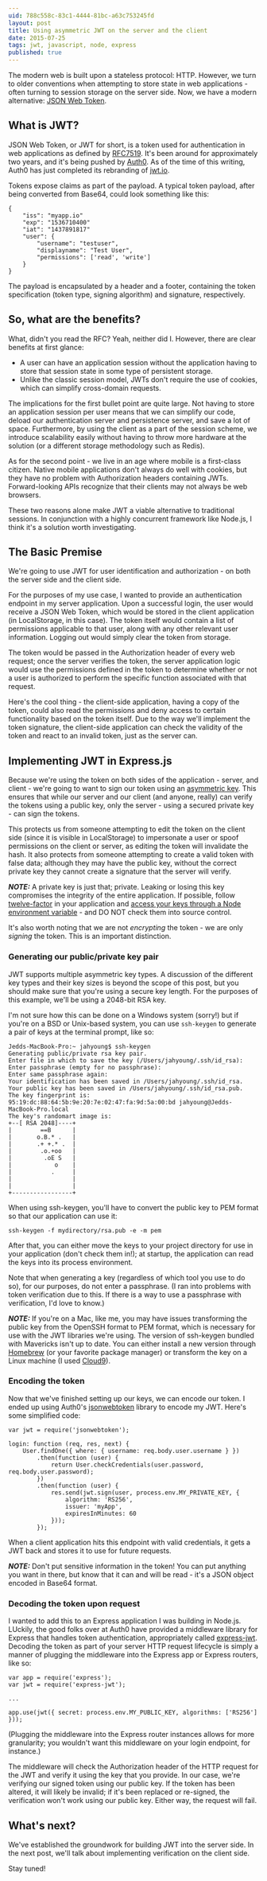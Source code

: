 ```yaml
---
uid: 788c558c-83c1-4444-81bc-a63c753245fd
layout: post
title: Using asymmetric JWT on the server and the client
date: 2015-07-25
tags: jwt, javascript, node, express
published: true
---
```


The modern web is built upon a stateless protocol: HTTP. However, we turn to older conventions when attempting to store state in web applications - often turning to session storage on the server side. Now, we have a modern alternative: [JSON Web Token](https://en.wikipedia.org/wiki/JSON_Web_Token).

## What is JWT?

JSON Web Token, or JWT for short, is a token used for authentication in web applications as defined by [RFC7519](https://tools.ietf.org/html/rfc7519). It's been around for approximately two years, and it's being pushed by [Auth0](https://auth0.com/). As of the time of this writing, Auth0 has just completed its rebranding of [jwt.io](http://jwt.io/).

Tokens expose claims as part of the payload. A typical token payload, after being converted from Base64, could look something like this:

	{
		"iss": "myapp.io"
		"exp": "1536710400"
		"iat": "1437891817"
		"user": {
			"username": "testuser",
			"displayname": "Test User",
			"permissions": ['read', 'write']
		}
	}

The payload is encapsulated by a header and a footer, containing the token specification (token type, signing algorithm) and signature, respectively.

## So, what are the benefits?

What, didn't you read the RFC? Yeah, neither did I. However, there are clear benefits at first glance:

 - A user can have an application session without the application having to store that session state in some type of persistent storage.
 - Unlike the classic session model, JWTs don't require the use of cookies, which can simplify cross-domain requests. 

The implications for the first bullet point are quite large. Not having to store an application session per user means that we can simplify our code, deload our authentication server and persistence server, and save a lot of space. Furthermore, by using the client as a part of the session scheme, we introduce scalability easily without having to throw more hardware at the solution (or a different storage methodology such as Redis).

As for the second point - we live in an age where mobile is a first-class citizen. Native mobile applications don't always do well with cookies, but they have no problem with Authorization headers containing JWTs. Forward-looking APIs recognize that their clients may not always be web browsers.

These two reasons alone make JWT a viable alternative to traditional sessions. In conjunction with a highly concurrent framework like Node.js, I think it's a solution worth investigating.

## The Basic Premise

We're going to use JWT for user identification and authorization - on both the server side and the client side.

For the purposes of my use case, I wanted to provide an authentication endpoint in my server application. Upon a successful login, the user would receive a JSON Web Token, which would be stored in the client application (in LocalStorage, in this case). The token itself would contain a list of permissions applicable to that user, along with any other relevant user information. Logging out would simply clear the token from storage.

The token would be passed in the Authorization header of every web request; once the server verifies the token, the server application logic would use the permissions defined in the token to determine whether or not a user is authorized to perform the specific function associated with that request. 

Here's the cool thing - the client-side application, having a copy of the token, could also read the permissions and deny access to certain functionality based on the token itself. Due to the way we'll implement the token signature, the client-side application can check the validity of the token and react to an invalid token, just as the server can.

## Implementing JWT in Express.js

Because we're using the token on both sides of the application - server, and client - we're going to want to sign our token using an [asymmetric key](https://en.wikipedia.org/wiki/Public-key_cryptography). This ensures that while our server and our client (and anyone, really) can verify the tokens using a public key, only the server - using a secured private key - can sign the tokens.

This protects us from someone attempting to edit the token on the client side (since it is visible in LocalStorage) to impersonate a user or spoof permissions on the client or server, as editing the token will invalidate the hash. It also protects from someone attempting to create a valid token with false data; although they may have the public key, without the correct private key they cannot create a signature that the server will verify.

***NOTE:*** A private key is just that; private. Leaking or losing this key compromises the integrity of the entire application. If possible, follow [twelve-factor](http://12factor.net) in your application and [access your keys through a Node environment variable](http://12factor.net/config) - and DO NOT check them into source control.

It's also worth noting that we are not *encrypting* the token - we are only *signing* the token. This is an important distinction.

### Generating our public/private key pair

JWT supports multiple asymmetric key types. A discussion of the different key types and their key sizes is beyond the scope of this post, but you should make sure that you're using a secure key length. For the purposes of this example, we'll be using a 2048-bit RSA key.

I'm not sure how this can be done on a Windows system (sorry!) but if you're on a BSD or Unix-based system, you can use `ssh-keygen` to generate a pair of keys at the terminal prompt, like so:

	Jedds-MacBook-Pro:~ jahyoung$ ssh-keygen
	Generating public/private rsa key pair.
	Enter file in which to save the key (/Users/jahyoung/.ssh/id_rsa): 
	Enter passphrase (empty for no passphrase): 
	Enter same passphrase again: 
	Your identification has been saved in /Users/jahyoung/.ssh/id_rsa.
	Your public key has been saved in /Users/jahyoung/.ssh/id_rsa.pub.
	The key fingerprint is:
	95:19:dc:88:64:5b:9e:20:7e:02:47:fa:9d:5a:00:bd jahyoung@Jedds-MacBook-Pro.local
	The key's randomart image is:
	+--[ RSA 2048]----+
	|        ==B      |
	|       o.B.* .   |
	|       .+ +.* .  |
	|        .o.+oo   |
	|         .oE S   |
	|            o    |
	|           .     |
	|                 |
	|                 |
	+-----------------+

When using ssh-keygen, you'll have to convert the public key to PEM format so that our application can use it:

	ssh-keygen -f mydirectory/rsa.pub -e -m pem

After that, you can either move the keys to your project directory for use in your application (don't check them in!); at startup, the application can read the keys into its process environment.

Note that when generating a key (regardless of which tool you use to do so), for our purposes, do not enter a passphrase. (I ran into problems with token verification due to this. If there is a way to use a passphrase with verification, I'd love to know.)

***NOTE:*** If you're on a Mac, like me, you may have issues transforming the public key from the OpenSSH format to PEM format, which is necessary for use with the JWT libraries we're using. The version of ssh-keygen bundled with Mavericks isn't up to date. You can either install a new version through [Homebrew](http://brew.sh/) (or your favorite package manager) or transform the key on a Linux machine (I used [Cloud9](c9.io)).

### Encoding the token

Now that we've finished setting up our keys, we can encode our token. I ended up using Auth0's [jsonwebtoken](https://github.com/auth0/node-jsonwebtoken) library to encode my JWT. Here's some simplified code:

	var jwt = require('jsonwebtoken');

    login: function (req, res, next) {
        User.findOne({ where: { username: req.body.user.username } })
            .then(function (user) {
                return User.checkCredentials(user.password, req.body.user.password);
            })  
            .then(function (user) {
                res.send(jwt.sign(user, process.env.MY_PRIVATE_KEY, {
                    algorithm: 'RS256',
                    issuer: 'myApp',
                    expiresInMinutes: 60
                })); 
            });

When a client application hits this endpoint with valid credentials, it gets a JWT back and stores it to use for future requests.

***NOTE:*** Don't put sensitive information in the token! You can put anything you want in there, but know that it can and will be read - it's a JSON object encoded in Base64 format.

### Decoding the token upon request

I wanted to add this to an Express application I was building in Node.js. LUckily, the good folks over at Auth0 have provided a middleware library for Express that handles token authentication, appropriately called [express-jwt](https://github.com/auth0/express-jwt). Decoding the token as part of your server HTTP request lifecycle is simply a manner of plugging the middleware into the Express app or Express routers, like so:

	var app = require('express');
	var jwt = require('express-jwt');

	...

	app.use(jwt({ secret: process.env.MY_PUBLIC_KEY, algorithms: ['RS256'] }));

(Plugging the middleware into the Express router instances allows for more granularity; you wouldn't want this middleware on your login endpoint, for instance.)

The middleware will check the Authorization header of the HTTP request for the JWT and verify it using the key that you provide. In our case, we're verifying our signed token using our public key. If the token has been altered, it will likely be invalid; if it's been replaced or re-signed, the verification won't work using our public key. Either way, the request will fail.

## What's next?

We've established the groundwork for building JWT into the server side. In the next post, we'll talk about implementing verification on the client side.

Stay tuned!